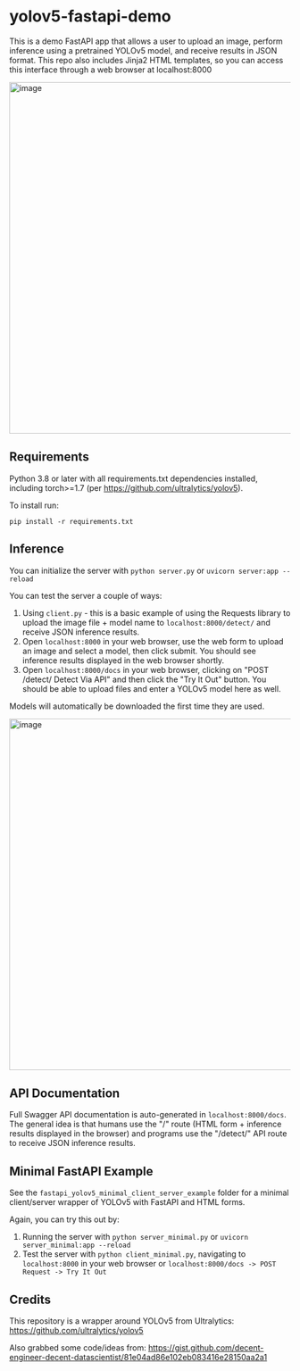 # yolov5-fastapi-demo

This is a demo FastAPI app that allows a user to upload an image, perform inference using a pretrained YOLOv5 model, and receive results in JSON format. This repo also includes Jinja2 HTML templates, so you can access this interface through a web browser at localhost:8000

<img src="https://user-images.githubusercontent.com/47000850/107603157-e05aae00-6bf9-11eb-8c1a-2715fdc27066.png" alt="image" width="630"/>

## Requirements
Python 3.8 or later with all requirements.txt dependencies installed, including torch>=1.7 (per https://github.com/ultralytics/yolov5).

To install run:
```
pip install -r requirements.txt
```

## Inference

You can initialize the server with `python server.py` or `uvicorn server:app --reload`

You can test the server a couple of ways:
1. Using `client.py` - this is a basic example of using the Requests library to upload the image file + model name to `localhost:8000/detect/` and receive JSON inference results. 
1. Open `localhost:8000` in your web browser, use the web form to upload an image and select a model, then click submit. You should see inference results displayed in the web browser shortly. 
1. Open `localhost:8000/docs` in your web browser, clicking on "POST /detect/ Detect Via API" and then click the "Try It Out" button. You should be able to upload files and enter a YOLOv5 model here as well.

Models will automatically be downloaded the first time they are used.

<img src="https://user-images.githubusercontent.com/47000850/107911503-bae7e000-6f2a-11eb-8be4-cf662608546e.png" alt="image" width="630"/>

## API Documentation
Full Swagger API documentation is auto-generated in `localhost:8000/docs`. The general idea is that humans use the "/" route (HTML form + inference results displayed in the browser) and programs use the "/detect/" API route to receive JSON inference results.

## Minimal FastAPI Example

See the `fastapi_yolov5_minimal_client_server_example` folder for a minimal client/server wrapper of YOLOv5 with FastAPI and HTML forms.

Again, you can try this out by:
1. Running the server with `python server_minimal.py` or `uvicorn server_minimal:app --reload`
1. Test the server with `python client_minimal.py`, navigating to `localhost:8000` in your web browser or `localhost:8000/docs -> POST Request -> Try It Out`

## Credits

This repository is a wrapper around YOLOv5 from Ultralytics: https://github.com/ultralytics/yolov5

Also grabbed some code/ideas from: https://gist.github.com/decent-engineer-decent-datascientist/81e04ad86e102eb083416e28150aa2a1
